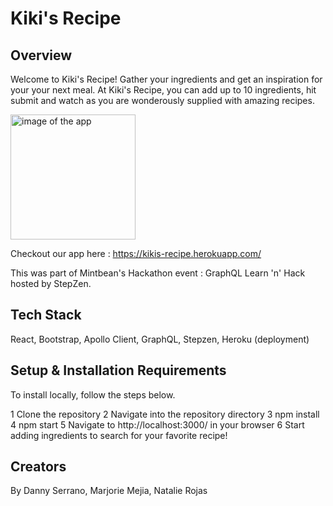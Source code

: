 # Kiki's Recipe

## Overview

Welcome to Kiki's Recipe! Gather your ingredients and get an inspiration for your your next meal. At Kiki's Recipe, you can add up to 10 ingredients, hit submit and watch as you are wonderously supplied with amazing recipes.

<img src="https://user-images.githubusercontent.com/74216048/115743287-88f65e00-a35f-11eb-8cfc-5959fdef95b7.png" width="200" alt="image of the app">

Checkout our app here :
https://kikis-recipe.herokuapp.com/

This was part of Mintbean's Hackathon event : GraphQL Learn 'n' Hack hosted by StepZen.

## Tech Stack

React, Bootstrap, Apollo Client, GraphQL, Stepzen, Heroku (deployment)

## Setup & Installation Requirements

To install locally, follow the steps below.

1 Clone the repository
2 Navigate into the repository directory
3 npm install
4 npm start
5 Navigate to http://localhost:3000/ in your browser
6 Start adding ingredients to search for your favorite recipe!

## Creators

By Danny Serrano, Marjorie Mejia, Natalie Rojas
